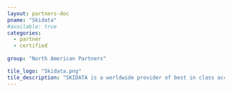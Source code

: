 ```yaml
---
layout: partners-doc
pname: "Skidata"
#available: true
categories: 
  - partner
  - certified
    
group: "North American Partners"

tile_logo: "Skidata.png"
tile_description: "SKIDATA is a worldwide provider of best in class access control, loyalty, parking solutions, and technology services"
---
```


